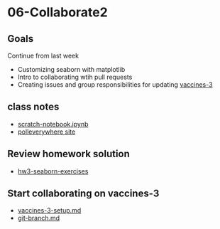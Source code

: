 
# 06-Collaborate2

## Goals

Continue from last week

* Customizing seaborn with matplotlib
* Intro to collaborating wtih pull requests
* Creating issues and group responsibilities for updating [vaccines-3](https://github.com/ds5010/vaccines-3)

## class notes

* [scratch-notebook.ipynb](https://colab.research.google.com/drive/1CIJAMn73A8ZvxzCgyjN7MGXT0W2BqUTq)
* [polleverywhere site](http://pollev.com)

## Review homework solution

* [hw3-seaborn-exercises](https://colab.research.google.com/drive/1FjUN8E7FBR0OfPXwGGnzlyiXDy0PX1TL)

## Start collaborating on vaccines-3

* [vaccines-3-setup.md](vaccines-3-setup.md)
* [git-branch.md](git-branch.md)

